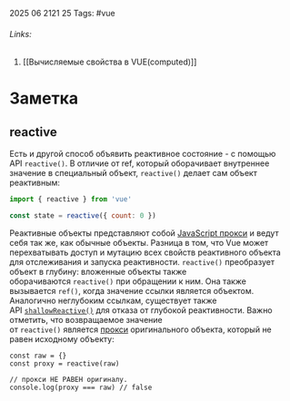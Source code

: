 2025 06 2121 25
Tags: #vue 
###### Links: 
1) [[Вычисляемые свойства в VUE(computed)]]
# Заметка

## reactive
Есть и другой способ объявить реактивное состояние - с помощью API `reactive()`. В отличие от ref, который оборачивает внутреннее значение в специальный объект, `reactive()` делает сам объект реактивным:
```js
import { reactive } from 'vue'

const state = reactive({ count: 0 })
```
Реактивные объекты представляют собой [JavaScript прокси](https://developer.mozilla.org/en-US/docs/Web/JavaScript/Reference/Global_Objects/Proxy) и ведут себя так же, как обычные объекты. Разница в том, что Vue может перехватывать доступ и мутацию всех свойств реактивного объекта для отслеживания и запуска реактивности.
`reactive()` преобразует объект в глубину: вложенные объекты также оборачиваются `reactive()` при обращении к ним. Она также вызывается `ref()`, когда значение ссылки является объектом. Аналогично неглубоким ссылкам, существует также API [`shallowReactive()`](https://ru.vuejs.org/api/reactivity-advanced.html#shallowreactive) для отказа от глубокой реактивности. 
Важно отметить, что возвращаемое значение от `reactive()` является [прокси](https://developer.mozilla.org/en-US/docs/Web/JavaScript/Reference/Global_Objects/Proxy) оригинального объекта, который не равен исходному объекту:
```JS
const raw = {}
const proxy = reactive(raw)

// прокси НЕ РАВЕН оригиналу.
console.log(proxy === raw) // false
```